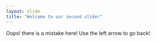 ```yaml
---
layout: slide
title: "Welcome to our second slide!"
---
```

Oops! there is a mistake here!
Use the left arrow to go back!

